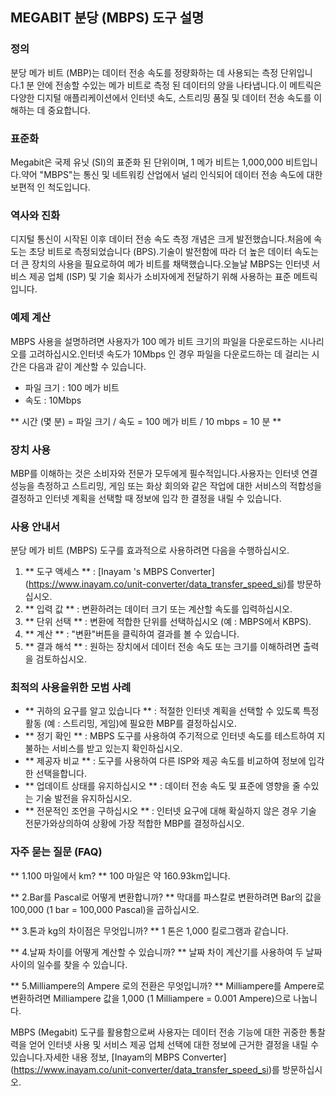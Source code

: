 ## MEGABIT 분당 (MBPS) 도구 설명

### 정의
분당 메가 비트 (MBP)는 데이터 전송 속도를 정량화하는 데 사용되는 측정 단위입니다.1 분 안에 전송할 수있는 메가 비트로 측정 된 데이터의 양을 나타냅니다.이 메트릭은 다양한 디지털 애플리케이션에서 인터넷 속도, 스트리밍 품질 및 데이터 전송 속도를 이해하는 데 중요합니다.

### 표준화
Megabit은 국제 유닛 (SI)의 표준화 된 단위이며, 1 메가 비트는 1,000,000 비트입니다.약어 "MBPS"는 통신 및 네트워킹 산업에서 널리 인식되어 데이터 전송 속도에 대한 보편적 인 척도입니다.

### 역사와 진화
디지털 통신이 시작된 이후 데이터 전송 속도 측정 개념은 크게 발전했습니다.처음에 속도는 초당 비트로 측정되었습니다 (BPS).기술이 발전함에 따라 더 높은 데이터 속도는 더 큰 장치의 사용을 필요로하여 메가 비트를 채택했습니다.오늘날 MBPS는 인터넷 서비스 제공 업체 (ISP) 및 기술 회사가 소비자에게 전달하기 위해 사용하는 표준 메트릭입니다.

### 예제 계산
MBPS 사용을 설명하려면 사용자가 100 메가 비트 크기의 파일을 다운로드하는 시나리오를 고려하십시오.인터넷 속도가 10Mbps 인 경우 파일을 다운로드하는 데 걸리는 시간은 다음과 같이 계산할 수 있습니다.

- 파일 크기 : 100 메가 비트
- 속도 : 10Mbps

** 시간 (몇 분) = 파일 크기 / 속도 = 100 메가 비트 / 10 mbps = 10 분 **

### 장치 사용
MBP를 이해하는 것은 소비자와 전문가 모두에게 필수적입니다.사용자는 인터넷 연결 성능을 측정하고 스트리밍, 게임 또는 화상 회의와 같은 작업에 대한 서비스의 적합성을 결정하고 인터넷 계획을 선택할 때 정보에 입각 한 결정을 내릴 수 있습니다.

### 사용 안내서
분당 메가 비트 (MBPS) 도구를 효과적으로 사용하려면 다음을 수행하십시오.

1. ** 도구 액세스 ** : [Inayam 's MBPS Converter] (https://www.inayam.co/unit-converter/data_transfer_speed_si)를 방문하십시오.
2. ** 입력 값 ** : 변환하려는 데이터 크기 또는 계산할 속도를 입력하십시오.
3. ** 단위 선택 ** : 변환에 적합한 단위를 선택하십시오 (예 : MBPS에서 KBPS).
4. ** 계산 ** : "변환"버튼을 클릭하여 결과를 볼 수 있습니다.
5. ** 결과 해석 ** : 원하는 장치에서 데이터 전송 속도 또는 크기를 이해하려면 출력을 검토하십시오.

### 최적의 사용을위한 모범 사례
- ** 귀하의 요구를 알고 있습니다 ** : 적절한 인터넷 계획을 선택할 수 있도록 특정 활동 (예 : 스트리밍, 게임)에 필요한 MBP를 결정하십시오.
- ** 정기 확인 ** : MBPS 도구를 사용하여 주기적으로 인터넷 속도를 테스트하여 지불하는 서비스를 받고 있는지 확인하십시오.
- ** 제공자 비교 ** : 도구를 사용하여 다른 ISP와 제공 속도를 비교하여 정보에 입각 한 선택을합니다.
- ** 업데이트 상태를 유지하십시오 ** : 데이터 전송 속도 및 표준에 영향을 줄 수있는 기술 발전을 유지하십시오.
- ** 전문적인 조언을 구하십시오 ** : 인터넷 요구에 대해 확실하지 않은 경우 기술 전문가와상의하여 상황에 가장 적합한 MBP를 결정하십시오.

### 자주 묻는 질문 (FAQ)

** 1.100 마일에서 km? **
100 마일은 약 160.93km입니다.

** 2.Bar를 Pascal로 어떻게 변환합니까? **
막대를 파스칼로 변환하려면 Bar의 값을 100,000 (1 bar = 100,000 Pascal)을 곱하십시오.

** 3.톤과 kg의 차이점은 무엇입니까? **
1 톤은 1,000 킬로그램과 같습니다.

** 4.날짜 차이를 어떻게 계산할 수 있습니까? **
날짜 차이 계산기를 사용하여 두 날짜 사이의 일수를 찾을 수 있습니다.

** 5.Milliampere의 Ampere 로의 전환은 무엇입니까? **
Milliampere를 Ampere로 변환하려면 Milliampere 값을 1,000 (1 Milliampere = 0.001 Ampere)으로 나눕니다.

MBPS (Megabit) 도구를 활용함으로써 사용자는 데이터 전송 기능에 대한 귀중한 통찰력을 얻어 인터넷 사용 및 서비스 제공 업체 선택에 대한 정보에 근거한 결정을 내릴 수 있습니다.자세한 내용 정보, [Inayam의 MBPS Converter] (https://www.inayam.co/unit-converter/data_transfer_speed_si)를 방문하십시오.